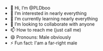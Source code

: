 - 👋 Hi, I’m @PLDboo
- 👀 I’m interested in nearly everything
- 🌱 I’m currently learning nearly everything
- 💞️ I’m looking to collaborate with anyone
- 📫 How to reach me (just call me)
- 😄 Pronouns: Male obviously
- ⚡ Fun fact: I'am a far-right male

<!---
PLDboo/PLDboo is a ✨ special ✨ repository because its `README.md` (this file) appears on your GitHub profile.
You can click the Preview link to take a look at your changes.
--->
